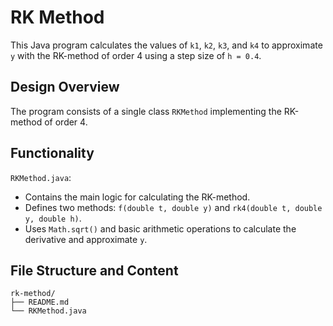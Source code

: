 # RK Method
This Java program calculates the values of `k1`, `k2`, `k3`, and `k4` to approximate `y` with the RK-method of order 4 using a step size of `h = 0.4`.

## Design Overview
The program consists of a single class `RKMethod` implementing the RK-method of order 4.

## Functionality
`RKMethod.java`:
- Contains the main logic for calculating the RK-method.
- Defines two methods: `f(double t, double y)` and `rk4(double t, double y, double h)`.
- Uses `Math.sqrt()` and basic arithmetic operations to calculate the derivative and approximate `y`.

## File Structure and Content

```
rk-method/
├── README.md
└── RKMethod.java
```